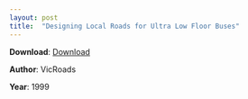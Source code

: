```yaml
---
layout: post
title:  "Designing Local Roads for Ultra Low Floor Buses"
---
```


**Download**: [Download](./docs/designinglocalroadsultralowfloorbuses1999.pdf)

**Author**: VicRoads

**Year**: 1999